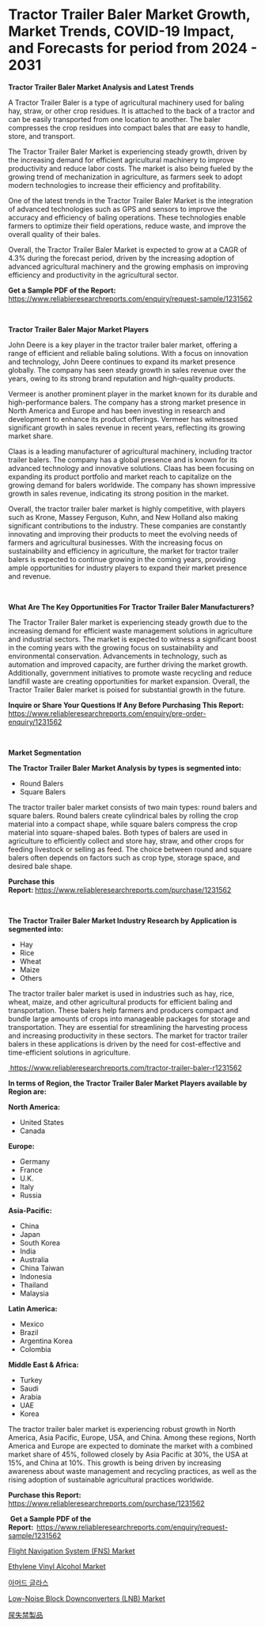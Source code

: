 <p><h1>Tractor Trailer Baler Market Growth, Market Trends, COVID-19 Impact, and Forecasts for period from 2024 - 2031</h1></p><p><strong>Tractor Trailer Baler Market Analysis and Latest Trends</strong></p>
<p><p>A Tractor Trailer Baler is a type of agricultural machinery used for baling hay, straw, or other crop residues. It is attached to the back of a tractor and can be easily transported from one location to another. The baler compresses the crop residues into compact bales that are easy to handle, store, and transport.</p><p>The Tractor Trailer Baler Market is experiencing steady growth, driven by the increasing demand for efficient agricultural machinery to improve productivity and reduce labor costs. The market is also being fueled by the growing trend of mechanization in agriculture, as farmers seek to adopt modern technologies to increase their efficiency and profitability.</p><p>One of the latest trends in the Tractor Trailer Baler Market is the integration of advanced technologies such as GPS and sensors to improve the accuracy and efficiency of baling operations. These technologies enable farmers to optimize their field operations, reduce waste, and improve the overall quality of their bales.</p><p>Overall, the Tractor Trailer Baler Market is expected to grow at a CAGR of 4.3% during the forecast period, driven by the increasing adoption of advanced agricultural machinery and the growing emphasis on improving efficiency and productivity in the agricultural sector.</p></p>
<p><strong>Get a Sample PDF of the Report:&nbsp;</strong> <a href="https://www.reliableresearchreports.com/enquiry/request-sample/1231562">https://www.reliableresearchreports.com/enquiry/request-sample/1231562</a></p>
<p>&nbsp;</p>
<p><strong>Tractor Trailer Baler Major Market Players</strong></p>
<p><p>John Deere is a key player in the tractor trailer baler market, offering a range of efficient and reliable baling solutions. With a focus on innovation and technology, John Deere continues to expand its market presence globally. The company has seen steady growth in sales revenue over the years, owing to its strong brand reputation and high-quality products. </p><p>Vermeer is another prominent player in the market known for its durable and high-performance balers. The company has a strong market presence in North America and Europe and has been investing in research and development to enhance its product offerings. Vermeer has witnessed significant growth in sales revenue in recent years, reflecting its growing market share.</p><p>Claas is a leading manufacturer of agricultural machinery, including tractor trailer balers. The company has a global presence and is known for its advanced technology and innovative solutions. Claas has been focusing on expanding its product portfolio and market reach to capitalize on the growing demand for balers worldwide. The company has shown impressive growth in sales revenue, indicating its strong position in the market.</p><p>Overall, the tractor trailer baler market is highly competitive, with players such as Krone, Massey Ferguson, Kuhn, and New Holland also making significant contributions to the industry. These companies are constantly innovating and improving their products to meet the evolving needs of farmers and agricultural businesses. With the increasing focus on sustainability and efficiency in agriculture, the market for tractor trailer balers is expected to continue growing in the coming years, providing ample opportunities for industry players to expand their market presence and revenue.</p></p>
<p>&nbsp;</p>
<p><strong>What Are The Key Opportunities For Tractor Trailer Baler Manufacturers?</strong></p>
<p><p>The Tractor Trailer Baler market is experiencing steady growth due to the increasing demand for efficient waste management solutions in agriculture and industrial sectors. The market is expected to witness a significant boost in the coming years with the growing focus on sustainability and environmental conservation. Advancements in technology, such as automation and improved capacity, are further driving the market growth. Additionally, government initiatives to promote waste recycling and reduce landfill waste are creating opportunities for market expansion. Overall, the Tractor Trailer Baler market is poised for substantial growth in the future.</p></p>
<p><strong>Inquire or Share Your Questions If Any Before Purchasing This Report:</strong> <a href="https://www.reliableresearchreports.com/enquiry/pre-order-enquiry/1231562">https://www.reliableresearchreports.com/enquiry/pre-order-enquiry/1231562</a></p>
<p>&nbsp;</p>
<p><strong>Market Segmentation</strong></p>
<p><strong>The Tractor Trailer Baler Market Analysis by types is segmented into:</strong></p>
<p><ul><li>Round Balers</li><li>Square Balers</li></ul></p>
<p><p>The tractor trailer baler market consists of two main types: round balers and square balers. Round balers create cylindrical bales by rolling the crop material into a compact shape, while square balers compress the crop material into square-shaped bales. Both types of balers are used in agriculture to efficiently collect and store hay, straw, and other crops for feeding livestock or selling as feed. The choice between round and square balers often depends on factors such as crop type, storage space, and desired bale shape.</p></p>
<p><strong>Purchase this Report:&nbsp;</strong><a href="https://www.reliableresearchreports.com/purchase/1231562">https://www.reliableresearchreports.com/purchase/1231562</a></p>
<p>&nbsp;</p>
<p><strong>The Tractor Trailer Baler Market Industry Research by Application is segmented into:</strong></p>
<p><ul><li>Hay</li><li>Rice</li><li>Wheat</li><li>Maize</li><li>Others</li></ul></p>
<p><p>The tractor trailer baler market is used in industries such as hay, rice, wheat, maize, and other agricultural products for efficient baling and transportation. These balers help farmers and producers compact and bundle large amounts of crops into manageable packages for storage and transportation. They are essential for streamlining the harvesting process and increasing productivity in these sectors. The market for tractor trailer balers in these applications is driven by the need for cost-effective and time-efficient solutions in agriculture.</p></p>
<p><a href="https://www.reliableresearchreports.com/tractor-trailer-baler-r1231562">&nbsp;https://www.reliableresearchreports.com/tractor-trailer-baler-r1231562</a></p>
<p><strong>In terms of Region, the Tractor Trailer Baler Market Players available by Region are:</strong></p>
<p>
    <p> <strong> North America: </strong>
        <ul>
            <li>United States</li>
            <li>Canada</li>
        </ul>
        </p> 
    <p> <strong> Europe: </strong>
        <ul>
            <li>Germany</li>
            <li>France</li>
            <li>U.K.</li>
            <li>Italy</li>
            <li>Russia</li>
        </ul>
        </p> 
    <p> <strong> Asia-Pacific: </strong>
        <ul>
            <li>China</li>
            <li>Japan</li>
            <li>South Korea</li>
            <li>India</li>
            <li>Australia</li>
            <li>China Taiwan</li>
            <li>Indonesia</li>
            <li>Thailand</li>
            <li>Malaysia</li>
        </ul>
        </p> 
    <p> <strong> Latin America: </strong>
        <ul>
            <li>Mexico</li>
            <li>Brazil</li>
            <li>Argentina Korea</li>
            <li>Colombia</li>
        </ul>
        </p> 
    <p> <strong> Middle East & Africa: </strong>
        <ul>
            <li>Turkey</li>
            <li>Saudi</li>
            <li>Arabia</li>
            <li>UAE</li>
            <li>Korea</li>
        </ul>
    </p>
    </p>
<p><p>The tractor trailer baler market is experiencing robust growth in North America, Asia Pacific, Europe, USA, and China. Among these regions, North America and Europe are expected to dominate the market with a combined market share of 45%, followed closely by Asia Pacific at 30%, the USA at 15%, and China at 10%. This growth is being driven by increasing awareness about waste management and recycling practices, as well as the rising adoption of sustainable agricultural practices worldwide.</p></p>
<p><strong>Purchase this Report: </strong><a href="https://www.reliableresearchreports.com/purchase/1231562">https://www.reliableresearchreports.com/purchase/1231562</a></p>
<p>&nbsp;<strong>Get a Sample PDF of the Report:&nbsp;&nbsp;</strong><a href="https://www.reliableresearchreports.com/enquiry/request-sample/1231562">https://www.reliableresearchreports.com/enquiry/request-sample/1231562</a></p>
<p><strong></strong></p>
<p><p><a href="https://github.com/Glendatilghmankmgz0rbhwpy/Market-Research-Report-List-2/blob/main/flight-navigation-system-fns-market.md">Flight Navigation System (FNS) Market</a></p><p><a href="https://issuu.com/reportprime-2/docs/ethylene-vinyl-alcohol-market-size-2030.pptx">Ethylene Vinyl Alcohol Market</a></p><p><a href="https://github.com/fernandotryO5lson96765/Market-Research-Report-List-1/blob/main/232820437665.md">아머드 글라스</a></p><p><a href="https://github.com/dx0328/Market-Research-Report-List-2/blob/main/low-noise-block-downconverters-lnb-market.md">Low-Noise Block Downconverters (LNB) Market</a></p><p><a href="https://github.com/dandier2003/Market-Research-Report-List-1/blob/main/951108539588.md">尿失禁製品</a></p></p>